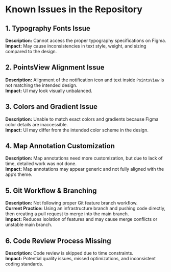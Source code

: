 # Known Issues in the Repository

## 1. Typography Fonts Issue
**Description:** Cannot access the proper typography specifications on Figma.  
**Impact:** May cause inconsistencies in text style, weight, and sizing compared to the design.

## 2. PointsView Alignment Issue
**Description:** Alignment of the notification icon and text inside `PointsView` is not matching the intended design.  
**Impact:** UI may look visually unbalanced.


## 3. Colors and Gradient Issue
**Description:** Unable to match exact colors and gradients because Figma color details are inaccessible.  
**Impact:** UI may differ from the intended color scheme in the design.

## 4. Map Annotation Customization
**Description:** Map annotations need more customization, but due to lack of time, detailed work was not done.  
**Impact:** Map annotations may appear generic and not fully aligned with the app’s theme.

## 5. Git Workflow & Branching
**Description:** Not following proper Git feature branch workflow.  
**Current Practice:** Using an infrastructure branch and pushing code directly, then creating a pull request to merge into the main branch.  
**Impact:** Reduces isolation of features and may cause merge conflicts or unstable main branch.

## 6. Code Review Process Missing
**Description:** Code review is skipped due to time constraints.  
**Impact:** Potential quality issues, missed optimizations, and inconsistent coding standards.
